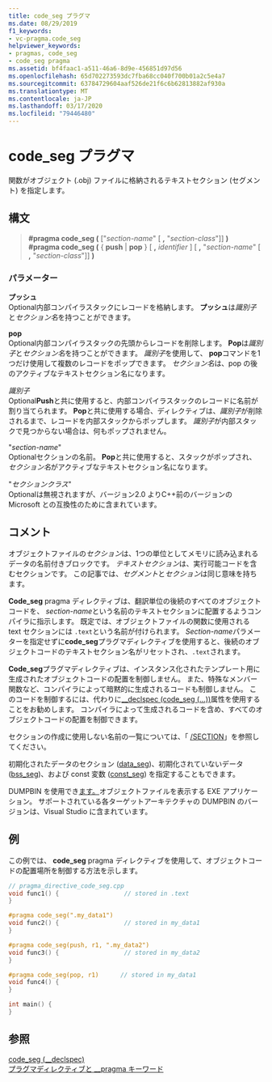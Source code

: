 ```yaml
---
title: code_seg プラグマ
ms.date: 08/29/2019
f1_keywords:
- vc-pragma.code_seg
helpviewer_keywords:
- pragmas, code_seg
- code_seg pragma
ms.assetid: bf4faac1-a511-46a6-8d9e-456851d97d56
ms.openlocfilehash: 65d702273593dc7fba68cc040f700b01a2c5e4a7
ms.sourcegitcommit: 63784729604aaf526de21f6c6b62813882af930a
ms.translationtype: MT
ms.contentlocale: ja-JP
ms.lasthandoff: 03/17/2020
ms.locfileid: "79446480"
---
```

# <a name="code_seg-pragma"></a>code_seg プラグマ

関数がオブジェクト (.obj) ファイルに格納されるテキストセクション (セグメント) を指定します。

## <a name="syntax"></a>構文

> **#pragma code_seg (** ["*section-name*" [ **,** "*section-class*"]] **)** \
> **#pragma code_seg (** { **push** | **pop** } [ **,** *identifier* ] [ **,** "*section-name*" [ **,** "*section-class*"]] **)**

### <a name="parameters"></a>パラメーター

**プッシュ**\
Optional内部コンパイラスタックにレコードを格納します。 **プッシュ**は*識別子*と*セクション名*を持つことができます。

**pop**\
Optional内部コンパイラスタックの先頭からレコードを削除します。 **Pop**は*識別子*と*セクション名*を持つことができます。 *識別子*を使用して、 **pop**コマンドを1つだけ使用して複数のレコードをポップできます。 *セクション名*は、pop の後のアクティブなテキストセクション名になります。

*識別子*\
Optional**Push**と共に使用すると、内部コンパイラスタックのレコードに名前が割り当てられます。 **Pop**と共に使用する場合、ディレクティブは、*識別子*が削除されるまで、レコードを内部スタックからポップします。 *識別子*が内部スタックで見つからない場合は、何もポップされません。

"*section-name*" \
Optionalセクションの名前。 **Pop**と共に使用すると、スタックがポップされ、*セクション名*がアクティブなテキストセクション名になります。

"*セクションクラス*" \
Optionalは無視されますが、バージョン2.0 よりC++前のバージョンの Microsoft との互換性のために含まれています。

## <a name="remarks"></a>コメント

オブジェクトファイルの*セクション*は、1つの単位としてメモリに読み込まれるデータの名前付きブロックです。 *テキストセクション*は、実行可能コードを含むセクションです。 この記事では、*セグメント*と*セクション*は同じ意味を持ちます。

**Code_seg** pragma ディレクティブは、翻訳単位の後続のすべてのオブジェクトコードを、 *section-name*という名前のテキストセクションに配置するようコンパイラに指示します。 既定では、オブジェクトファイルの関数に使用される text セクションには `.text`という名前が付けられます。 *Section-name*パラメーターを指定せずに**code_seg**プラグマディレクティブを使用すると、後続のオブジェクトコードのテキストセクション名がリセットされ、`.text`されます。

**Code_seg**プラグマディレクティブは、インスタンス化されたテンプレート用に生成されたオブジェクトコードの配置を制御しません。 また、特殊なメンバー関数など、コンパイラによって暗黙的に生成されるコードも制御しません。 このコードを制御するには、代わりに[__declspec (code_seg (...))](../cpp/code-seg-declspec.md)属性を使用することをお勧めします。 コンパイラによって生成されるコードを含め、すべてのオブジェクトコードの配置を制御できます。

セクションの作成に使用しない名前の一覧については、「 [/SECTION](../build/reference/section-specify-section-attributes.md)」を参照してください。

初期化されたデータのセクション ([data_seg](../preprocessor/data-seg.md))、初期化されていないデータ ([bss_seg](../preprocessor/bss-seg.md))、および const 変数 ([const_seg](../preprocessor/const-seg.md)) を指定することもできます。

DUMPBIN を使用でき[ます。](../build/reference/dumpbin-command-line.md)オブジェクトファイルを表示する EXE アプリケーション。 サポートされている各ターゲットアーキテクチャの DUMPBIN のバージョンは、Visual Studio に含まれています。

## <a name="example"></a>例

この例では、 **code_seg** pragma ディレクティブを使用して、オブジェクトコードの配置場所を制御する方法を示します。

```cpp
// pragma_directive_code_seg.cpp
void func1() {                  // stored in .text
}

#pragma code_seg(".my_data1")
void func2() {                  // stored in my_data1
}

#pragma code_seg(push, r1, ".my_data2")
void func3() {                  // stored in my_data2
}

#pragma code_seg(pop, r1)      // stored in my_data1
void func4() {
}

int main() {
}
```

## <a name="see-also"></a>参照

[code_seg (__declspec)](../cpp/code-seg-declspec.md)\
[プラグマディレクティブと __pragma キーワード](../preprocessor/pragma-directives-and-the-pragma-keyword.md)
